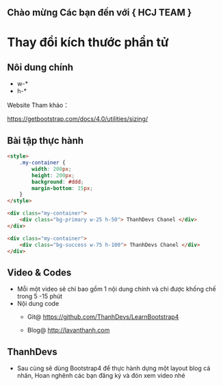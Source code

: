 
## Chào mừng Các bạn đến với { HCJ TEAM }

Thay đổi kích thước phần tử
===========================

## Nôi dung chính

* w-*
* h-*

Website Tham khảo：

https://getbootstrap.com/docs/4.0/utilities/sizing/

## Bài tập thực hành

~~~html
<style>
    .my-container {
        width: 200px;
        height: 200px;
        background: #ddd;
        margin-bottom: 15px;
    }
</style>

<div class="my-container">
    <div class="bg-primary w-25 h-50"> ThanhDevs Chanel </div>
</div>

<div class="my-container">
    <div class="bg-success w-75 h-100"> ThanhDevs Chanel </div>
</div>
~~~

## Video & Codes

* Mỗi một video sẽ chỉ bao gồm 1 nội dung chính và chỉ được khống chế trong 5 -15 phút 
* Nội dung code 
  - Git@
    https://github.com/ThanhDevs/LearnBootstrap4

  - Blog@
    http://lavanthanh.com

## ThanhDevs

* Sau cùng sẽ dùng Bootstrap4 để thực hành dựng một layout blog cá nhân, Hoan nghênh các bạn đăng ký và đón xem video nhé
